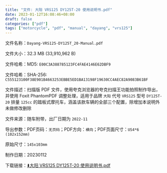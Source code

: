 ```yaml
---
title: "文件: 大阳 VRS125 DY125T-20 使用说明书.pdf"
date: 2023-01-12T16:08:46+08:00
draft: false
categories: ["pdf"]
tags: ["motorcycle", "pdf", "manual", "dayang", "vrs125"]
---
```


文件名称：`Dayang-VRS125-DY125T_20-Manual.pdf`

文件大小：32.3 MB (33,910,962 B)

文件哈希：MD5: `E00C3A388785123FC4FAE4146E62DBF9`

文件哈希：SHA-256: `C555123100F38E901B4663253EBBE5ED1BA13198F19630CC4AEC82A9083B61BF`

文件描述：扫描版 PDF 文件，使用夸克浏览器的夸克扫描王功能拍照制作导出，并使用 Foxit PhantomPDF 调整处理，适用于品牌 `大阳` 代号 `VRS125` 型号 `DY125T-20` 排量 `125cc` 的踏板式摩托车，涵盖该款车辆的全部三个配置，除增加本说明外未做修改删除

文件来源：随车附带，出厂日期为 `2022-11`

导出参数：PDF页码：`无页码`；PDF方向：`横向`；PDF页面尺寸：`US4*6 (102x152mm)`

原始尺寸：`145x103mm`

制作日期：20230112

下载链接：[⬇️大阳 VRS125 DY125T-20 使用说明书.pdf](files/Dayang-VRS125-DY125T_20-Manual.pdf)
